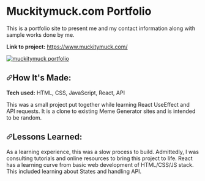 # Muckitymuck.com Portfolio
This is a portfolio site to present me and my contact information along with sample works done by me.

<p data-sourcepos="4:1-4:66" dir="auto"><strong>Link to project:</strong> <a href="http://recruiters-love-seeing-live-demos.com/" rel="nofollow">https://www.muckitymuck.com/</a></p>
<p data-sourcepos="6:1-6:42" dir="auto"><a target="_blank" rel="noopener noreferrer" href="https://www.muckitymuck.com/"><img src="https://www.muckitymuck.com/images/memgen2.PNG" alt="muckitymuck portfolio" data-canonical-src="https://www.muckitymuck.com/images/memgen2.PNG" style="max-width: 100%;"></a></p>
<h2 data-sourcepos="8:1-8:17" dir="auto"><a id="user-content-how-its-made" class="anchor" aria-hidden="true" href="#how-its-made"><svg class="octicon octicon-link" viewBox="0 0 16 16" version="1.1" width="16" height="16" aria-hidden="true"><path fill-rule="evenodd" d="M7.775 3.275a.75.75 0 001.06 1.06l1.25-1.25a2 2 0 112.83 2.83l-2.5 2.5a2 2 0 01-2.83 0 .75.75 0 00-1.06 1.06 3.5 3.5 0 004.95 0l2.5-2.5a3.5 3.5 0 00-4.95-4.95l-1.25 1.25zm-4.69 9.64a2 2 0 010-2.83l2.5-2.5a2 2 0 012.83 0 .75.75 0 001.06-1.06 3.5 3.5 0 00-4.95 0l-2.5 2.5a3.5 3.5 0 004.95 4.95l1.25-1.25a.75.75 0 00-1.06-1.06l-1.25 1.25a2 2 0 01-2.83 0z"></path></svg></a>How It's Made:</h2>
<p data-sourcepos="10:1-10:57" dir="auto"><strong>Tech used:</strong> HTML, CSS, JavaScript, React, API</p>
<p data-sourcepos="12:1-12:358" dir="auto">This was a small project put together while learning React UseEffect and API requests. It is a clone to existing Meme Generator sites and is intended to be random.</p>
<h2 data-sourcepos="19:1-19:19" dir="auto"><a id="user-content-lessons-learned" class="anchor" aria-hidden="true" href="#lessons-learned"><svg class="octicon octicon-link" viewBox="0 0 16 16" version="1.1" width="16" height="16" aria-hidden="true"><path fill-rule="evenodd" d="M7.775 3.275a.75.75 0 001.06 1.06l1.25-1.25a2 2 0 112.83 2.83l-2.5 2.5a2 2 0 01-2.83 0 .75.75 0 00-1.06 1.06 3.5 3.5 0 004.95 0l2.5-2.5a3.5 3.5 0 00-4.95-4.95l-1.25 1.25zm-4.69 9.64a2 2 0 010-2.83l2.5-2.5a2 2 0 012.83 0 .75.75 0 001.06-1.06 3.5 3.5 0 00-4.95 0l-2.5 2.5a3.5 3.5 0 004.95 4.95l1.25-1.25a.75.75 0 00-1.06-1.06l-1.25 1.25a2 2 0 01-2.83 0z"></path></svg></a>Lessons Learned:</h2>
<p data-sourcepos="21:1-21:333" dir="auto">As a learning experience, this was a slow process to build.  Admittedly, I was consulting tutorials and online resources to bring this project to life.  React has a learning curve from basic web development of HTML/CSS/JS stack.  This included learning about States and handling API.</p>

